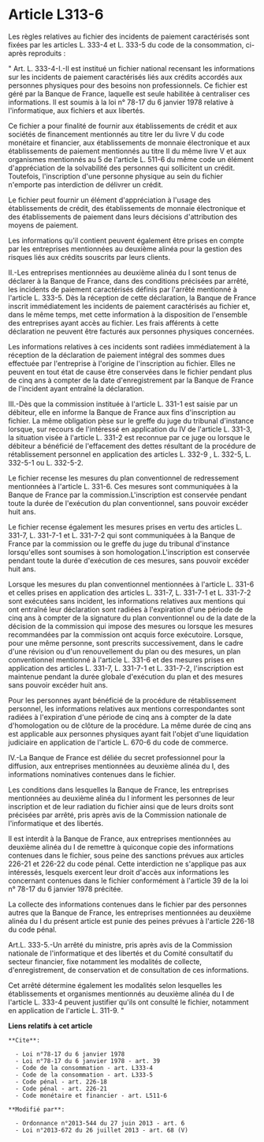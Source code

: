 # Article L313-6

Les règles relatives au fichier des incidents de paiement caractérisés sont fixées par les articles L. 333-4 et L. 333-5 du
code de la consommation, ci-après reproduits : 

" Art. L. 333-4-I.-Il est institué un fichier national recensant les informations sur les incidents de paiement caractérisés
liés aux crédits accordés aux personnes physiques pour des besoins non professionnels. Ce fichier est géré par la Banque de
France, laquelle est seule habilitée à centraliser ces informations. Il est soumis à la loi n° 78-17 du 6 janvier 1978
relative à l'informatique, aux fichiers et aux libertés. 

Ce fichier a pour finalité de fournir aux établissements de crédit et aux sociétés de financement mentionnés au titre Ier du
livre V du code monétaire et financier, aux établissements de monnaie électronique et aux établissements de paiement
mentionnés au titre II du même livre V et aux organismes mentionnés au 5 de l'article L. 511-6 du même code un élément
d'appréciation de la solvabilité des personnes qui sollicitent un crédit. Toutefois, l'inscription d'une personne physique au
sein du fichier n'emporte pas interdiction de délivrer un crédit. 

Le fichier peut fournir un élément d'appréciation à l'usage des établissements de crédit, des établissements de monnaie
électronique et des établissements de paiement dans leurs décisions d'attribution des moyens de paiement. 

Les informations qu'il contient peuvent également être prises en compte par les entreprises mentionnées au deuxième alinéa
pour la gestion des risques liés aux crédits souscrits par leurs clients. 

II.-Les entreprises mentionnées au deuxième alinéa du I sont tenus de déclarer à la Banque de France, dans des conditions
précisées par arrêté, les incidents de paiement caractérisés définis par l'arrêté mentionné à l'article L. 333-5. Dès la
réception de cette déclaration, la Banque de France inscrit immédiatement les incidents de paiement caractérisés au fichier
et, dans le même temps, met cette information à la disposition de l'ensemble des entreprises ayant accès au fichier. Les
frais afférents à cette déclaration ne peuvent être facturés aux personnes physiques concernées. 

Les informations relatives à ces incidents sont radiées immédiatement à la réception de la déclaration de paiement intégral
des sommes dues effectuée par l'entreprise à l'origine de l'inscription au fichier. Elles ne peuvent en tout état de cause
être conservées dans le fichier pendant plus de cinq ans à compter de la date d'enregistrement par la Banque de France de
l'incident ayant entraîné la déclaration. 

III.-Dès que la commission instituée à l'article L. 331-1 est saisie par un débiteur, elle en informe la Banque de France aux
fins d'inscription au fichier. La même obligation pèse sur le greffe du juge du tribunal d'instance lorsque, sur recours de
l'intéressé en application du IV de l'article L. 331-3, la situation visée à l'article L. 331-2 est reconnue par ce juge ou
lorsque le débiteur a bénéficié de l'effacement des dettes résultant de la procédure de rétablissement personnel en
application des articles L. 332-9 , L. 332-5, L. 332-5-1 ou L. 332-5-2. 

Le fichier recense les mesures du plan conventionnel de redressement mentionnées à l'article L. 331-6. Ces mesures sont
communiquées à la Banque de France par la commission.L'inscription est conservée pendant toute la durée de l'exécution du
plan conventionnel, sans pouvoir excéder huit ans. 

Le fichier recense également les mesures prises en vertu des articles L. 331-7, L. 331-7-1 et L. 331-7-2 qui sont
communiquées à la Banque de France par la commission ou le greffe du juge du tribunal d'instance lorsqu'elles sont soumises à
son homologation.L'inscription est conservée pendant toute la durée d'exécution de ces mesures, sans pouvoir excéder huit
ans. 

Lorsque les mesures du plan conventionnel mentionnées à l'article L. 331-6 et celles prises en application des articles L.
331-7, L. 331-7-1 et L. 331-7-2 sont exécutées sans incident, les informations relatives aux mentions qui ont entraîné leur
déclaration sont radiées à l'expiration d'une période de cinq ans à compter de la signature du plan conventionnel ou de la
date de la décision de la commission qui impose des mesures ou lorsque les mesures recommandées par la commission ont acquis
force exécutoire. Lorsque, pour une même personne, sont prescrits successivement, dans le cadre d'une révision ou d'un
renouvellement du plan ou des mesures, un plan conventionnel mentionné à l'article L. 331-6 et des mesures prises en
application des articles L. 331-7, L. 331-7-1 et L. 331-7-2, l'inscription est maintenue pendant la durée globale d'exécution
du plan et des mesures sans pouvoir excéder huit ans. 

Pour les personnes ayant bénéficié de la procédure de rétablissement personnel, les informations relatives aux mentions
correspondantes sont radiées à l'expiration d'une période de cinq ans à compter de la date d'homologation ou de clôture de la
procédure. La même durée de cinq ans est applicable aux personnes physiques ayant fait l'objet d'une liquidation judiciaire
en application de l'article L. 670-6 du code de commerce. 

IV.-La Banque de France est déliée du secret professionnel pour la diffusion, aux entreprises mentionnées au deuxième alinéa
du I, des informations nominatives contenues dans le fichier. 

Les conditions dans lesquelles la Banque de France, les entreprises mentionnées au deuxième alinéa du I informent les
personnes de leur inscription et de leur radiation du fichier ainsi que de leurs droits sont précisées par arrêté, pris après
avis de la Commission nationale de l'informatique et des libertés. 

Il est interdit à la Banque de France, aux entreprises mentionnées au deuxième alinéa du I de remettre à quiconque copie des
informations contenues dans le fichier, sous peine des sanctions prévues aux articles 226-21 et 226-22 du code pénal. Cette
interdiction ne s'applique pas aux intéressés, lesquels exercent leur droit d'accès aux informations les concernant contenues
dans le fichier conformément à l'article 39 de la loi n° 78-17 du 6 janvier 1978 précitée. 

La collecte des informations contenues dans le fichier par des personnes autres que la Banque de France, les entreprises
mentionnées au deuxième alinéa du I du présent article est punie des peines prévues à l'article 226-18 du code pénal.

Art.L. 333-5.-Un arrêté du ministre, pris après avis de la Commission nationale de l'informatique et des libertés et du
Comité consultatif du secteur financier, fixe notamment les modalités de collecte, d'enregistrement, de conservation et de
consultation de ces informations. 

Cet arrêté détermine également les modalités selon lesquelles les établissements et organismes mentionnés au deuxième alinéa
du I de l'article L. 333-4 peuvent justifier qu'ils ont consulté le fichier, notamment en application de l'article L. 311-9.
"

**Liens relatifs à cet article**

	**Cite**:

	  - Loi n°78-17 du 6 janvier 1978
	  - Loi n°78-17 du 6 janvier 1978 - art. 39
	  - Code de la consommation - art. L333-4
	  - Code de la consommation - art. L333-5
	  - Code pénal - art. 226-18
	  - Code pénal - art. 226-21
	  - Code monétaire et financier - art. L511-6

	**Modifié par**:

	  - Ordonnance n°2013-544 du 27 juin 2013 - art. 6
	  - Loi n°2013-672 du 26 juillet 2013 - art. 68 (V)
